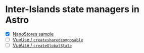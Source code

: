 # Inter-Islands state managers in Astro

- [X] [NanoStores sample](nanostores)
- [ ] [VueUse / `createsharedcomposable`](https://vueuse.org/shared/createSharedComposable/#createsharedcomposable)
- [ ] [VueUse / `createGlobalState`](https://vueuse.org/shared/createGlobalState/)
